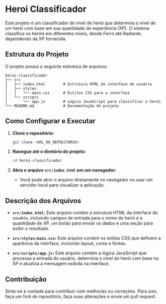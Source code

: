 # Heroi Classificador

Este projeto é um classificador de nível de herói que determina o nível de um herói com base em sua quantidade de experiência (XP). O sistema classifica os heróis em diferentes níveis, desde Ferro até Radiante, dependendo da XP fornecida.

## Estrutura do Projeto

O projeto possui a seguinte estrutura de arquivos:

```
heroi-classificador
├── src
│   ├── index.html        # Estrutura HTML da interface do usuário
│   ├── styles
│   │   └── main.css      # Estilos CSS para a interface
│   └── scripts
│       └── app.js        # Lógica JavaScript para classificar o herói
└── README.md             # Documentação do projeto
```

## Como Configurar e Executar

1. **Clone o repositório:**
   ```bash
   git clone <URL_DO_REPOSITORIO>
   ```

2. **Navegue até o diretório do projeto:**
   ```bash
   cd heroi-classificador
   ```

3. **Abra o arquivo `src/index.html` em um navegador:**
   - Você pode abrir o arquivo diretamente no navegador ou usar um servidor local para visualizar a aplicação.

## Descrição dos Arquivos

- **`src/index.html`:** Este arquivo contém a estrutura HTML da interface do usuário, incluindo campos de entrada para o nome do herói e a quantidade de XP, um botão para enviar os dados e uma seção para exibir o resultado.

- **`src/styles/main.css`:** Este arquivo contém os estilos CSS que definem a aparência da interface, incluindo layout, cores e fontes.

- **`src/scripts/app.js`:** Este arquivo contém a lógica JavaScript que processa a entrada do usuário, determina o nível do herói com base na XP e atualiza a mensagem exibida na interface.

## Contribuição

Sinta-se à vontade para contribuir com melhorias ou correções. Para isso, faça um fork do repositório, faça suas alterações e envie um pull request.